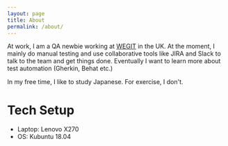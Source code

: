 ```yaml
---
layout: page
title: About
permalink: /about/
---
```


At work, I am a QA newbie working at [WEGIT](https://www.wegit.co.uk/) in the UK. At the moment, I mainly do manual testing and use collaborative tools like JIRA and Slack to talk to the team and get things done. Eventually I want to learn more about test automation (Gherkin, Behat etc.)

In my free time, I like to study Japanese. For exercise, I don't.

# Tech Setup
* Laptop: Lenovo X270
* OS: Kubuntu 18.04
